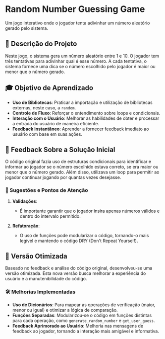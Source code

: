 # Random Number Guessing Game

Um jogo interativo onde o jogador tenta adivinhar um número aleatório gerado pelo sistema.

## 📖 Descrição do Projeto

Neste jogo, o sistema gera um número aleatório entre 1 e 10. O jogador tem três tentativas para adivinhar qual é esse número. A cada tentativa, o sistema fornece uma dica se o número escolhido pelo jogador é maior ou menor que o número gerado.

## 🎓 Objetivo de Aprendizado

- **Uso de Bibliotecas**: Praticar a importação e utilização de bibliotecas externas, neste caso, a `random`.
- **Controle de Fluxo**: Reforçar o entendimento sobre loops e condicionais.
- **Interação com o Usuário**: Melhorar as habilidades de obter e processar a entrada do usuário de maneira eficiente.
- **Feedback Instantâneo**: Aprender a fornecer feedback imediato ao usuário com base em suas ações.

## 🚀 Feedback Sobre a Solução Inicial

O código original fazia uso de estruturas condicionais para identificar e informar ao jogador se o número escolhido estava correto, se era maior ou menor que o número gerado. Além disso, utilizava um loop para permitir ao jogador continuar jogando por quantas vezes desejasse.

### 📝 Sugestões e Pontos de Atenção

1. **Validações**:
   - É importante garantir que o jogador insira apenas números válidos e dentro do intervalo permitido.
   
2. **Refatoração**:
   - O uso de funções pode modularizar o código, tornando-o mais legível e mantendo o código DRY (Don't Repeat Yourself).

## 🎯 Versão Otimizada

Baseado no feedback e análise do código original, desenvolveu-se uma versão otimizada. Esta nova versão busca melhorar a experiência do usuário e a manutenibilidade do código.

### 🛠️ Melhorias Implementadas

- **Uso de Dicionários**: Para mapear as operações de verificação (maior, menor ou igual) e otimizar a lógica de comparação.
- **Funções Separadas**: Modularizou-se o código em funções distintas para cada operação, como `generate_random_number` e `get_user_guess`.
- **Feedback Aprimorado ao Usuário**: Melhoria nas mensagens de feedback ao jogador, tornando a interação mais amigável e informativa.

